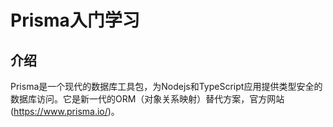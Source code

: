 # Prisma入门学习
## 介绍
Prisma是一个现代的数据库工具包，为Nodejs和TypeScript应用提供类型安全的数据库访问。它是新一代的ORM（对象关系映射）替代方案，官方网站(https://www.prisma.io/)。